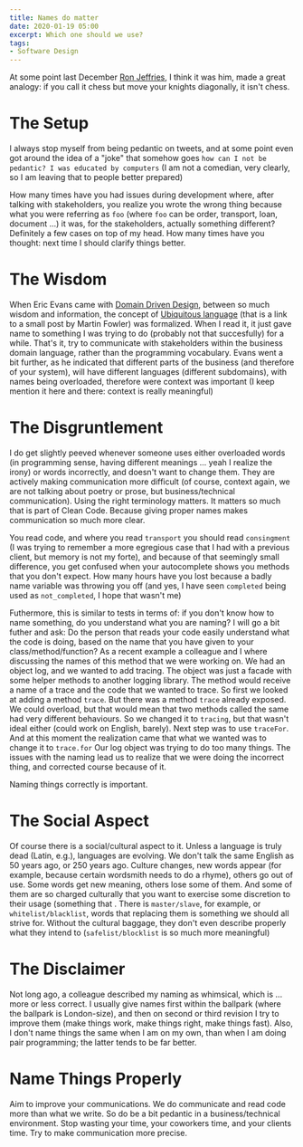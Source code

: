 ```yaml
---
title: Names do matter
date: 2020-01-19 05:00
excerpt: Which one should we use?
tags:
- Software Design
---
```


At some point last December [Ron Jeffries](https://www.ronjeffries.com/), I think it was him, made a great analogy: if you call it chess but move your knights diagonally, it isn't chess.

# The Setup

I always stop myself from being pedantic on tweets, and at some point even got around the idea of a "joke" that somehow goes `how can I not be pedantic? I was educated by computers` (I am not a comedian, very clearly, so I am leaving that to people better prepared)

How many times have you had issues during development where, after talking with stakeholders, you realize you wrote the wrong thing because what you were referring as `foo` (where `foo` can be order, transport, loan, document ...) it was, for the stakeholders, actually something different? Definitely a few cases on top of my head. How many times have you thought: next time I should clarify things better.

# The Wisdom

When Eric Evans came with [Domain Driven Design](https://www.goodreads.com/book/show/179133.Domain_Driven_Design?from_search=true&qid=uowqWQpF1T&rank=4), between so much wisdom and information, the concept of [Ubiquitous language](https://www.martinfowler.com/bliki/UbiquitousLanguage.html) (that is a link to a small post by Martin Fowler) was formalized. When I read it, it just gave name to something I was trying to do (probably not that succesfully) for a while. That's it, try to communicate with stakeholders within the business domain language, rather than the programming vocabulary. Evans went a bit further, as he indicated that different parts of the business (and therefore of your system), will have different languages (different subdomains), with names being overloaded, therefore were context was important (I keep mention it here and there: context is really meaningful)

# The Disgruntlement

I do get slightly peeved whenever someone uses either overloaded words (in programming sense, having different meanings ... yeah I realize the irony) or words incorrectly, and doesn't want to change them. They are actively making communication more difficult (of course, context again, we are not talking about poetry or prose, but business/technical communication). Using the right terminology matters. It matters so much that is part of Clean Code. Because giving proper names makes communication so much more clear.

You read code, and where you read `transport` you should read `consingment` (I was trying to remember a more egregious case that I had with a previous client, but memory is not my forte), and because of that seemingly small difference, you get confused when your autocomplete shows you methods that you don't expect. How many hours have you lost because a badly name variable was throwing you off (and yes, I have seen `completed` being used as `not_completed`, I hope that wasn't me)

Futhermore, this is similar to tests in terms of: if you don't know how to name something, do you understand what you are naming? I will go a bit futher and ask: Do the person that reads your code easily understand what the code is doing, based on the name that you have given to your class/method/function? As a recent example a colleague and I where discussing the names of this method that we were working on. We had an object log, and we wanted to add tracing. The object was just a facade with some helper methods to another logging library. The method would receive a name of a trace and the code that we wanted to trace. So first we looked at adding a method `trace`. But there was a method `trace` already exposed. We could overload, but that would mean that two methods called the same had very different behaviours. So we changed it to `tracing`, but that wasn't ideal either (could work on English, barely). Next step was to use `traceFor`. And at this moment the realization came that what we wanted was to change it to `trace.for` Our log object was trying to do too many things. The issues with the naming lead us to realize that we were doing the incorrect thing, and corrected course because of it.

Naming things correctly is important.

# The Social Aspect

Of course there is a social/cultural aspect to it. Unless a language is truly dead (Latin, e.g.), languages are evolving. We don't talk the same English as 50 years ago, or 250 years ago. Culture changes, new words appear (for example, because certain wordsmith needs to do a rhyme), others go out of use. Some words get new meaning, others lose some of them. And some of them are so charged culturally that you want to exercise some discretion to their usage (something that . There is `master/slave`, for example, or `whitelist/blacklist`, words that replacing them is something we should all strive for. Without the cultural baggage, they don't even describe properly what they intend to (`safelist/blocklist` is so much more meaningful)

# The Disclaimer

Not long ago, a colleague described my naming as whimsical, which is ... more or less correct. I usually give names first within the ballpark (where the ballpark is London-size), and then on second or third revision I try to improve them (make things work, make things right, make things fast). Also, I don't name things the same when I am on my own, than when I am doing pair programming; the latter tends to be far better.

# Name Things Properly

Aim to improve your communications. We do communicate and read code more than what we write. So do be a bit pedantic in a business/technical environment. Stop wasting your time, your coworkers time, and your clients time. Try to make communication more precise.
